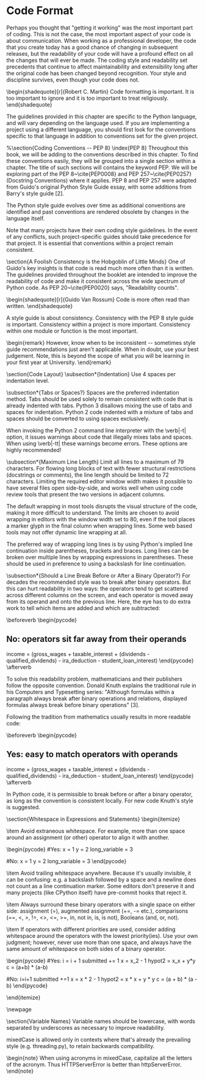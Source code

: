 # Code Format

Perhaps you thought that "getting it working" was the most important part of coding. This is not the case, the most important aspect of your code is about communication. When working as a professional developer, the code that you create today has a good chance of changing in subsequent releases, but the readability of your code will have a profound effect on all the changes that will ever be made. The coding style and readability set precedents that continue to affect maintainability and extensibility long after the original code has been changed beyond recognition. Your style and discipline survives, even though your code does not.

\begin{shadequote}\[r]{Robert C. Martin} Code formatting is important. It is too important to ignore and it is too important to treat religiously. \end{shadequote}

The guidelines provided in this chapter are specific to the Python language, and will vary depending on the language used. If you are implementing a project using a different language, you should first look for the conventions specific to that language in addition to conventions set for the given project.

%\section{Coding Conventions -- PEP 8} \index{PEP 8} Throughout this book, we will be adding to the conventions described in this chapter. To find these conventions easily, they will be grouped into a single section within a chapter. The title of such sections will contains the keyword PEP. We will be exploring part of the PEP 8\~\cite{PEP0008} and PEP 257\~\cite{PEP0257} (Docstring Conventions) where it applies. PEP 8 and PEP 257 were adapted from Guido's original Python Style Guide essay, with some additions from Barry's style guide \[2].

The Python style guide evolves over time as additional conventions are identified and past conventions are rendered obsolete by changes in the language itself.

Note that many projects have their own coding style guidelines. In the event of any conflicts, such project-specific guides should take precedence for that project. It is essential that conventions within a project remain consistent.

\section{A Foolish Consistency is the Hobgoblin of Little Minds} One of Guido's key insights is that code is read much more often than it is written. The guidelines provided throughout the booklet are intended to improve the readability of code and make it consistent across the wide spectrum of Python code. As PEP 20\~\cite{PEP0020} says, "Readability counts".

\begin{shadequote}\[r]{Guido Van Rossum} Code is more often read than written. \end{shadequote}

A style guide is about consistency. Consistency with the PEP 8 style guide is important. Consistency within a project is more important. Consistency within one module or function is the most important.

\begin{remark} However, know when to be inconsistent -- sometimes style guide recommendations just aren't applicable. When in doubt, use your best judgement. Note, this is beyond the scope of what you will be learning in your first year at University. \end{remark}

\section{Code Layout} \subsection\*{Indentation} Use 4 spaces per indentation level.

\subsection\*{Tabs or Spaces?} Spaces are the preferred indentation method. Tabs should be used solely to remain consistent with code that is already indented with tabs. Python 3 disallows mixing the use of tabs and spaces for indentation. Python 2 code indented with a mixture of tabs and spaces should be converted to using spaces exclusively.

When invoking the Python 2 command line interpreter with the \verb|-t| option, it issues warnings about code that illegally mixes tabs and spaces. When using \verb|-tt| these warnings become errors. These options are highly recommended!

\subsection\*{Maximum Line Length} Limit all lines to a maximum of 79 characters. For flowing long blocks of text with fewer structural restrictions (docstrings or comments), the line length should be limited to 72 characters. Limiting the required editor window width makes it possible to have several files open side-by-side, and works well when using code review tools that present the two versions in adjacent columns.

The default wrapping in most tools disrupts the visual structure of the code, making it more difficult to understand. The limits are chosen to avoid wrapping in editors with the window width set to 80, even if the tool places a marker glyph in the final column when wrapping lines. Some web based tools may not offer dynamic line wrapping at all.

The preferred way of wrapping long lines is by using Python's implied line continuation inside parentheses, brackets and braces. Long lines can be broken over multiple lines by wrapping expressions in parentheses. These should be used in preference to using a backslash for line continuation.

\subsection\*{Should a Line Break Before or After a Binary Operator?} For decades the recommended style was to break after binary operators. But this can hurt readability in two ways: the operators tend to get scattered across different columns on the screen, and each operator is moved away from its operand and onto the previous line. Here, the eye has to do extra work to tell which items are added and which are subtracted:

\beforeverb \begin{pycode}

## No: operators sit far away from their operands

income = (gross\_wages + taxable\_interest + (dividends - qualified\_dividends) - ira\_deduction - student\_loan\_interest) \end{pycode} \afterverb

To solve this readability problem, mathematicians and their publishers follow the opposite convention. Donald Knuth explains the traditional rule in his Computers and Typesetting series: "Although formulas within a paragraph always break after binary operations and relations, displayed formulas always break before binary operations" \[3].

Following the tradition from mathematics usually results in more readable code:

\beforeverb \begin{pycode}

## Yes: easy to match operators with operands

income = (gross\_wages + taxable\_interest + (dividends - qualified\_dividends) - ira\_deduction - student\_loan\_interest) \end{pycode} \afterverb

In Python code, it is permissible to break before or after a binary operator, as long as the convention is consistent locally. For new code Knuth's style is suggested.

\section{Whitespace in Expressions and Statements} \begin{itemize}

\item Avoid extraneous whitespace. For example, more than one space around an assignment (or other) operator to align it with another.

\begin{pycode} #Yes: x = 1 y = 2 long\_variable = 3

\#No: x = 1 y = 2 long\_variable = 3 \end{pycode}

\item Avoid trailing whitespace anywhere. Because it's usually invisible, it can be confusing: e.g. a backslash followed by a space and a newline does not count as a line continuation marker. Some editors don't preserve it and many projects (like CPython itself) have pre-commit hooks that reject it.

\item Always surround these binary operators with a single space on either side: assignment (=), augmented assignment (+=, -= etc.), comparisons (==, <, >, !=, <>, <=, >=, in, not in, is, is not), Booleans (and, or, not).

\item If operators with different priorities are used, consider adding whitespace around the operators with the lowest priority(ies). Use your own judgment; however, never use more than one space, and always have the same amount of whitespace on both sides of a binary operator.

\begin{pycode} #Yes: i = i + 1 submitted += 1 x = x_2 - 1 hypot2 = x_x + y\*y c = (a+b) \* (a-b)

\#No: i=i+1 submitted +=1 x = x \* 2 - 1 hypot2 = x \* x + y \* y c = (a + b) \* (a - b) \end{pycode}

\end{itemize}

\newpage

\section{Variable Names} Variable names should be lowercase, with words separated by underscores as necessary to improve readability.

mixedCase is allowed only in contexts where that's already the prevailing style (e.g. threading.py), to retain backwards compatibility.

\begin{note} When using acronyms in mixedCase, capitalize all the letters of the acronym. Thus HTTPServerError is better than httpServerError. \end{note}
